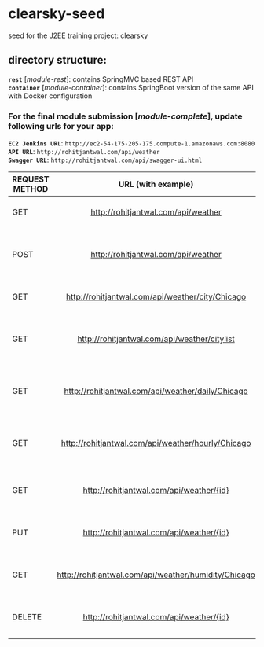 # clearsky-seed	
seed for the J2EE training project: clearsky 	

## directory structure:	
**`rest`** [*module-rest*]: contains SpringMVC based REST API	
**`container`** [*module-container*]: contains SpringBoot version of the same API with Docker configuration

### For the final module submission [*module-complete*], update following urls for your app:    
**`EC2 Jenkins URL`**: `http://ec2-54-175-205-175.compute-1.amazonaws.com:8080`   
**`API URL`**: `http://rohitjantwal.com/api/weather`    
**`Swagger URL`**: `http://rohitjantwal.com/api/swagger-ui.html`  


| REQUEST METHOD  |  URL (with example) |  Description  |  
| ------------- |:-------------:| -----:|
| GET  |  http://rohitjantwal.com/api/weather  |  Find all weather readings | 
| POST  |  http://rohitjantwal.com/api/weather  |  Receive weather reading from sensor  | 
| GET  |  http://rohitjantwal.com/api/weather/city/Chicago  |  Find latest weather for a given city | 
| GET  |  http://rohitjantwal.com/api/weather/citylist  |  Find all cities that have weather readings | 
| GET  |  http://rohitjantwal.com/api/weather/daily/Chicago  |  Find average daily weather for a given city | 
| GET  |  http://rohitjantwal.com/api/weather/hourly/Chicago |  Find average hourly weather for a given city | 
| GET  |  http://rohitjantwal.com/api/weather/{id}  |  Find weather reading by Id | 
| PUT  |  http://rohitjantwal.com/api/weather/{id}  |  Update weather reading on the app | 
| GET  |  http://rohitjantwal.com/api/weather/humidity/Chicago  |  Find latest weather property for a given city | 
| DELETE  |  http://rohitjantwal.com/api/weather/{id}  |  Delete weather reading on app | 